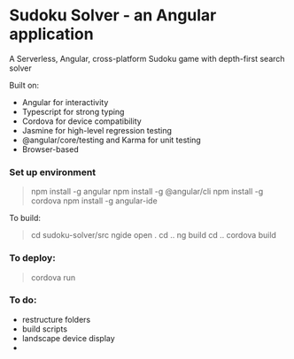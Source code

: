 # Sudoku Solver - an Angular application

A Serverless, Angular, cross-platform Sudoku game with depth-first search solver 

Built on:
- Angular for interactivity
- Typescript for strong typing
- Cordova for device compatibility
- Jasmine for high-level regression testing
- @angular/core/testing and Karma for unit testing
- Browser-based

### Set up environment

> npm install -g angular
> npm install -g @angular/cli
> npm install -g cordova
> npm install -g angular-ide

To build:

> cd sudoku-solver/src
> ngide open .
> cd ..
> ng build
> cd ..
> cordova build

### To deploy:

> cordova run

### To do:
- restructure folders
- build scripts
- landscape device display
- 
